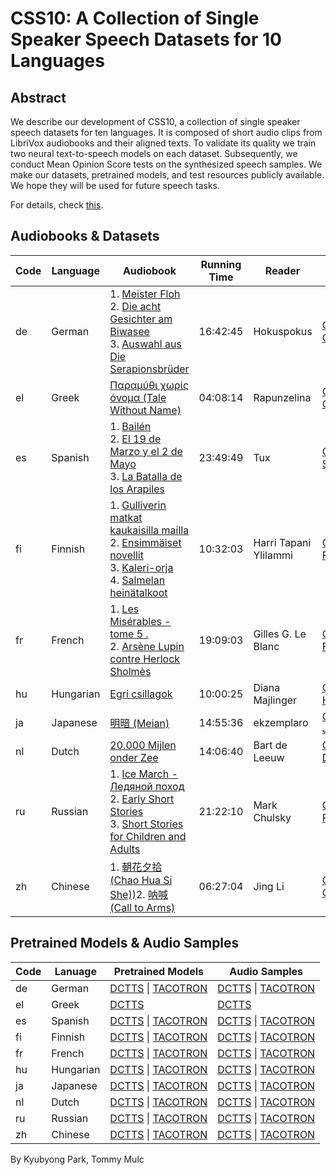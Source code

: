 # CSS10: A Collection of Single Speaker Speech Datasets for 10 Languages

## Abstract
We describe our development of CSS10, a collection of single
speaker speech datasets for ten languages. It is composed of
short audio clips from LibriVox audiobooks and their aligned
texts. To validate its quality we train two neural text-to-speech
models on each dataset. Subsequently, we conduct Mean Opinion
Score tests on the synthesized speech samples. We make our
datasets, pretrained models, and test resources publicly available.
We hope they will be used for future speech tasks.

For details, check [this](css10.v.1.0.pdf).

## Audiobooks & Datasets

|Code|Language|Audiobook|Running Time|Reader|Dataset|
|--|--|--|--|--|--|
|de|German|1. [Meister Floh](https://librivox.org/meister-floh-by-eta-hoffmann/) <br>2. [Die acht Gesichter am Biwasee](https://librivox.org/die-acht-gesichter-am-biwasee-by-max-dauthendey/) <br>3. [Auswahl aus Die Serapionsbrüder](https://librivox.org/die-serapionsbrueder-by-eta-hoffmann/)|16:42:45|Hokuspokus |[CSS German](http://kaggle.com/bryanpark/german-single-speaker-speech-dataset)|
|el|Greek|[Παραμύθι χωρίς όνομα (Tale Without Name)](https://librivox.org/paramythi-horis-onoma-by-penelope-delta/)|04:08:14| Rapunzelina|[CSS Greek](http://kaggle.com/bryanpark/greek-single-speaker-speech-dataset)|
|es|Spanish|1. [Bailén](https://librivox.org/bailen-by-benito-perez-galdos/) <br>2. [El 19 de Marzo y el 2 de Mayo](https://librivox.org/el-19-de-marzo-y-el-2-de-mayo-by-benito-perez-galdos/)<br>3. [La Batalla de los Arapiles](https://librivox.org/la-batalla-de-los-arapiles-by-benito-perez-galdos/)|23:49:49|Tux  |[CSS Spanish](http://kaggle.com/bryanpark/spanish-single-speaker-speech-dataset)|
|fi|Finnish|1. [Gulliverin matkat kaukaisilla mailla](https://librivox.org/gulliverin-matkat-kaukaisilla-mailla-by-jonathan-swift/) <br>2. [Ensimmäiset novellit](https://librivox.org/ensimmaeiset-novellit-by-juhani-aho/) <br>3. [Kaleri-orja](https://librivox.org/kaleri-orja-by-heinrich-zschokke/) <br>4. [Salmelan heinätalkoot](https://librivox.org/salmelan-heinaetalkoot-by-olli-wuorinen/)|10:32:03|Harri Tapani Ylilammi  |[CSS Finnish](http://kaggle.com/bryanpark/finnish-single-speaker-speech-dataset)|
|fr|French|1. [Les Misérables - tome 5 .](https://librivox.org/les-miserables-tome-5-jean-valjean-by-victor-hugo/)<br> 2. [Arsène Lupin contre Herlock Sholmès](https://librivox.org/arsene-lupin-contre-herlock-sholmes-by-maurice-leblanc/)|19:09:03|Gilles G. Le Blanc |[CSS French](http://kaggle.com/bryanpark/french-single-speaker-speech-dataset)|
|hu|Hungarian|[Egri csillagok](https://librivox.org/egri-csillagok-by-geza-gardonyi/)|10:00:25|   Diana Majlinger|[CSS Hungarian](http://kaggle.com/bryanpark/hungarian-single-speaker-speech-dataset)|
|ja|Japanese|[明暗 (Meian)](https://librivox.org/meian-by-soseki-natsume/)|14:55:36|ekzemplaro|[CSS Japanese](http://kaggle.com/bryanpark/japanese-single-speaker-speech-dataset)|
|nl|Dutch|[20.000 Mijlen onder Zee](https://librivox.org/20-000-mijlen-onder-zee-by-jules-verne/)|14:06:40|Bart de Leeuw  |[CSS Dutch](http://kaggle.com/bryanpark/dutch-single-speaker-speech-dataset)|
|ru|Russian|1. [Ice March - Ледяной поход](https://librivox.org/ice-march-by-roman-gul/)<br>2. [Early Short Stories](https://librivox.org/early-short-stories-by-zeev-jabotinsky/) <br>3. [Short Stories for Children and Adults](https://librivox.org/p-short-stories-for-children-and-adults-by-vsevolod-garshin/)|21:22:10 |Mark Chulsky|[CSS Russian](http://kaggle.com/bryanpark/russian-single-speaker-speech-dataset)|
|zh|Chinese|1. [朝花夕拾 (Chao Hua Si She))](https://librivox.org/chao-hua-si-she-by-lu-xun/)<bt>2. [呐喊 (Call to Arms)](https://librivox.org/call-to-arms-by-xun-lu/)|06:27:04|Jing Li |[CSS Chinese](http://kaggle.com/bryanpark/chinese-single-speaker-speech-dataset)|


## Pretrained Models & Audio Samples

|Code|Lanuage|Pretrained Models|Audio Samples|
|--|--|--|--|
|de|German|[DCTTS](https://www.dropbox.com/s/nfwv48bnovidnod/de_logdir.zip?dl=0) \| [TACOTRON](https://www.dropbox.com/s/81dt66qylfskw1g/de_logdir.zip?dl=0)|[DCTTS](https://soundcloud.com/kyubyong-park/sets/ms10_de_d) \| [TACOTRON](https://soundcloud.com/kyubyong-park/sets/ms10_de_t)|
|el|Greek|[DCTTS](https://www.dropbox.com/s/sd92n1k374p8fks/el_logdir.zip?dl=0)|[DCTTS](https://soundcloud.com/kyubyong-park/sets/ms10_el_d)|
|es|Spanish|[DCTTS](https://soundcloud.com/kyubyong-park/sets/ms10_es_d) \| [TACOTRON](https://soundcloud.com/kyubyong-park/sets/ms10_es_t)|[DCTTS](https://www.dropbox.com/s/eyx8fztqulnhijr/es_logdir.zip?dl=0) \| [TACOTRON](https://www.dropbox.com/s/eyx8fztqulnhijr/es_logdir.zip?dl=0)|
|fi|Finnish|[DCTTS](https://www.dropbox.com/s/n6uiy9rdvfv6bpy/fi_logdir.zip?dl=0) \| [TACOTRON](https://www.dropbox.com/s/oqa36ixagwvrao3/fi_logdir.zip?dl=0)|[DCTTS](https://soundcloud.com/kyubyong-park/sets/ms10_fi_d) \| [TACOTRON](https://soundcloud.com/kyubyong-park/sets/ms10_nl_t)|
|fr|French|[DCTTS](https://www.dropbox.com/s/6zpcqzu6hbxg2eb/fr_logdir.zip?dl=0) \| [TACOTRON](https://www.dropbox.com/s/2vaa73jbjyhcfhl/fr_logdir.zip?dl=0)|[DCTTS](https://soundcloud.com/kyubyong-park/sets/ms10_fr_d) \| [TACOTRON](https://soundcloud.com/kyubyong-park/sets/ms10_fr_t)|
|hu|Hungarian|[DCTTS](https://www.dropbox.com/s/gtzzf79c351ovre/hu_logdir.zip?dl=0) \| [TACOTRON](https://www.dropbox.com/s/ogy6rqwirosf3mw/hu_logdir.zip?dl=0)|[DCTTS](https://soundcloud.com/kyubyong-park/sets/ms10_hu_d) \| [TACOTRON](https://soundcloud.com/kyubyong-park/sets/ms10_hu_t)|
|ja|Japanese|[DCTTS](https://www.dropbox.com/s/dkva7kc4r72pz3z/ja_logdir.zip?dl=0) \| [TACOTRON](https://www.dropbox.com/s/gh1wyfhnyf1j4fb/ja_logdir.zip?dl=0)|[DCTTS](https://soundcloud.com/kyubyong-park/sets/ms10_ja_d) \| [TACOTRON](https://soundcloud.com/kyubyong-park/sets/ms10_ja_t)|
|nl|Dutch|[DCTTS](https://www.dropbox.com/s/dgmx28zh82187cs/nl_logdir.zip?dl=0) \| [TACOTRON](https://www.dropbox.com/s/30l4xpt0xedd58n/nl_logdir.zip?dl=0)|[DCTTS](https://soundcloud.com/kyubyong-park/sets/ms10_nl_d) \| [TACOTRON](https://soundcloud.com/kyubyong-park/sets/ms10_nl_t)|
|ru|Russian|[DCTTS](https://www.dropbox.com/s/0u6q3mv2qhbgwei/ru_logdir.zip?dl=0) \| [TACOTRON](https://www.dropbox.com/s/mg5jv06p8ucwq6s/ru_logdir.zip?dl=0)|[DCTTS](https://soundcloud.com/kyubyong-park/sets/ms10_ru_d) \| [TACOTRON](https://soundcloud.com/kyubyong-park/sets/ms10_ru_t)|
|zh|Chinese|[DCTTS](https://www.dropbox.com/s/coy57a9ueenq9sk/zh_logdir.zip?dl=0) \| [TACOTRON](https://www.dropbox.com/s/7wf4hd73f4nc1dk/zh_logdir.zip?dl=0)|[DCTTS](https://soundcloud.com/kyubyong-park/sets/ms10_zh_d) \| [TACOTRON](https://soundcloud.com/kyubyong-park/sets/ms10_zh_t)|



By Kyubyong Park, Tommy Mulc
